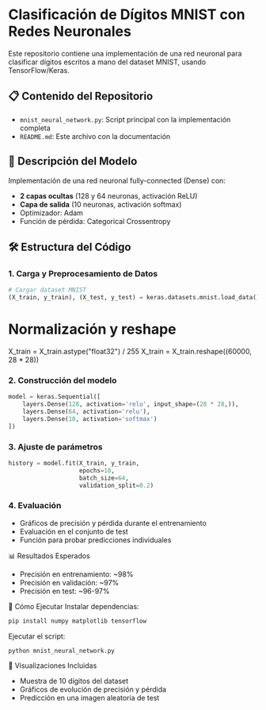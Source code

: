 # Clasificación de Dígitos MNIST con Redes Neuronales

Este repositorio contiene una implementación de una red neuronal para clasificar dígitos escritos a mano del dataset MNIST, usando TensorFlow/Keras.

## 📋 Contenido del Repositorio
- `mnist_neural_network.py`: Script principal con la implementación completa
- `README.md`: Este archivo con la documentación

## 🧠 Descripción del Modelo
Implementación de una red neuronal fully-connected (Dense) con:
- **2 capas ocultas** (128 y 64 neuronas, activación ReLU)
- **Capa de salida** (10 neuronas, activación softmax)
- Optimizador: Adam
- Función de pérdida: Categorical Crossentropy

## 🛠️ Estructura del Código

### 1. Carga y Preprocesamiento de Datos
```python
# Cargar dataset MNIST
(X_train, y_train), (X_test, y_test) = keras.datasets.mnist.load_data()
```

# Normalización y reshape
X_train = X_train.astype("float32") / 255
X_train = X_train.reshape((60000, 28 * 28))

### 2. Construcción del modelo
```python
model = keras.Sequential([
    layers.Dense(128, activation='relu', input_shape=(28 * 28,)),
    layers.Dense(64, activation='relu'),
    layers.Dense(10, activation='softmax')
])
```
### 3. Ajuste de parámetros
```python
history = model.fit(X_train, y_train,
                    epochs=10,
                    batch_size=64,
                    validation_split=0.2)
```
### 4. Evaluación
- Gráficos de precisión y pérdida durante el entrenamiento
- Evaluación en el conjunto de test
- Función para probar predicciones individuales

📊 Resultados Esperados
- Precisión en entrenamiento: ~98%
- Precisión en validación: ~97%
- Precisión en test: ~96-97%

🚀 Cómo Ejecutar
Instalar dependencias:
```python
pip install numpy matplotlib tensorflow
```
Ejecutar el script:
```python
python mnist_neural_network.py
```
📌 Visualizaciones Incluidas
- Muestra de 10 dígitos del dataset
- Gráficos de evolución de precisión y pérdida
- Predicción en una imagen aleatoria de test

